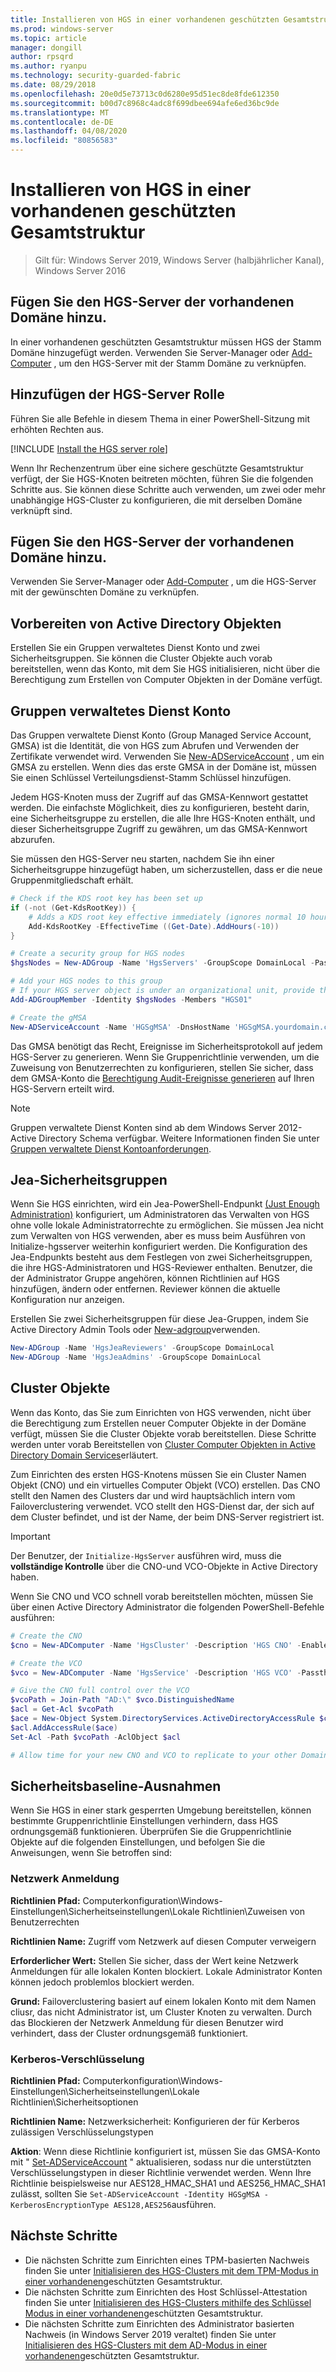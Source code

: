 ```yaml
---
title: Installieren von HGS in einer vorhandenen geschützten Gesamtstruktur
ms.prod: windows-server
ms.topic: article
manager: dongill
author: rpsqrd
ms.author: ryanpu
ms.technology: security-guarded-fabric
ms.date: 08/29/2018
ms.openlocfilehash: 20e0d5e73713c0d6280e95d51ec8de8fde612350
ms.sourcegitcommit: b00d7c8968c4adc8f699dbee694afe6ed36bc9de
ms.translationtype: MT
ms.contentlocale: de-DE
ms.lasthandoff: 04/08/2020
ms.locfileid: "80856583"
---
```

# <a name="install-hgs-in-an-existing-bastion-forest"></a>Installieren von HGS in einer vorhandenen geschützten Gesamtstruktur 

>Gilt für: Windows Server 2019, Windows Server (halbjährlicher Kanal), Windows Server 2016


## <a name="join-the-hgs-server-to-the-existing-domain"></a>Fügen Sie den HGS-Server der vorhandenen Domäne hinzu.

In einer vorhandenen geschützten Gesamtstruktur müssen HGS der Stamm Domäne hinzugefügt werden. Verwenden Sie Server-Manager oder [Add-Computer](https://go.microsoft.com/fwlink/?LinkId=821564) , um den HGS-Server mit der Stamm Domäne zu verknüpfen.

## <a name="add-the-hgs-server-role"></a>Hinzufügen der HGS-Server Rolle

Führen Sie alle Befehle in diesem Thema in einer PowerShell-Sitzung mit erhöhten Rechten aus.

[!INCLUDE [Install the HGS server role](../../../includes/guarded-fabric-install-hgs-server-role.md)] 

Wenn Ihr Rechenzentrum über eine sichere geschützte Gesamtstruktur verfügt, der Sie HGS-Knoten beitreten möchten, führen Sie die folgenden Schritte aus.
Sie können diese Schritte auch verwenden, um zwei oder mehr unabhängige HGS-Cluster zu konfigurieren, die mit derselben Domäne verknüpft sind.

## <a name="join-the-hgs-server-to-the-existing-domain"></a>Fügen Sie den HGS-Server der vorhandenen Domäne hinzu.

Verwenden Sie Server-Manager oder [Add-Computer](https://go.microsoft.com/fwlink/?LinkId=821564) , um die HGS-Server mit der gewünschten Domäne zu verknüpfen.

## <a name="prepare-active-directory-objects"></a>Vorbereiten von Active Directory Objekten

Erstellen Sie ein Gruppen verwaltetes Dienst Konto und zwei Sicherheitsgruppen.
Sie können die Cluster Objekte auch vorab bereitstellen, wenn das Konto, mit dem Sie HGS initialisieren, nicht über die Berechtigung zum Erstellen von Computer Objekten in der Domäne verfügt.

## <a name="group-managed-service-account"></a>Gruppen verwaltetes Dienst Konto

Das Gruppen verwaltete Dienst Konto (Group Managed Service Account, GMSA) ist die Identität, die von HGS zum Abrufen und Verwenden der Zertifikate verwendet wird. Verwenden Sie [New-ADServiceAccount](https://technet.microsoft.com/itpro/powershell/windows/addsadministration/new-adserviceaccount) , um ein GMSA zu erstellen.
Wenn dies das erste GMSA in der Domäne ist, müssen Sie einen Schlüssel Verteilungsdienst-Stamm Schlüssel hinzufügen.

Jedem HGS-Knoten muss der Zugriff auf das GMSA-Kennwort gestattet werden.
Die einfachste Möglichkeit, dies zu konfigurieren, besteht darin, eine Sicherheitsgruppe zu erstellen, die alle Ihre HGS-Knoten enthält, und dieser Sicherheitsgruppe Zugriff zu gewähren, um das GMSA-Kennwort abzurufen.

Sie müssen den HGS-Server neu starten, nachdem Sie ihn einer Sicherheitsgruppe hinzugefügt haben, um sicherzustellen, dass er die neue Gruppenmitgliedschaft erhält.

```powershell
# Check if the KDS root key has been set up
if (-not (Get-KdsRootKey)) {
    # Adds a KDS root key effective immediately (ignores normal 10 hour waiting period)
    Add-KdsRootKey -EffectiveTime ((Get-Date).AddHours(-10))
}

# Create a security group for HGS nodes
$hgsNodes = New-ADGroup -Name 'HgsServers' -GroupScope DomainLocal -PassThru

# Add your HGS nodes to this group
# If your HGS server object is under an organizational unit, provide the full distinguished name instead of "HGS01"
Add-ADGroupMember -Identity $hgsNodes -Members "HGS01"

# Create the gMSA
New-ADServiceAccount -Name 'HGSgMSA' -DnsHostName 'HGSgMSA.yourdomain.com' -PrincipalsAllowedToRetrieveManagedPassword $hgsNodes
```

Das GMSA benötigt das Recht, Ereignisse im Sicherheitsprotokoll auf jedem HGS-Server zu generieren.
Wenn Sie Gruppenrichtlinie verwenden, um die Zuweisung von Benutzerrechten zu konfigurieren, stellen Sie sicher, dass dem GMSA-Konto die [Berechtigung Audit-Ereignisse generieren](https://docs.microsoft.com/previous-versions/windows/it-pro/windows-server-2012-R2-and-2012/dn221956%28v=ws.11%29) auf Ihren HGS-Servern erteilt wird.

> [!NOTE]
> Gruppen verwaltete Dienst Konten sind ab dem Windows Server 2012-Active Directory Schema verfügbar.
> Weitere Informationen finden Sie unter [Gruppen verwaltete Dienst Kontoanforderungen](https://technet.microsoft.com/library/jj128431.aspx).

## <a name="jea-security-groups"></a>Jea-Sicherheitsgruppen

Wenn Sie HGS einrichten, wird ein Jea-PowerShell-Endpunkt [(Just Enough Administration)](https://aka.ms/JEAdocs) konfiguriert, um Administratoren das Verwalten von HGS ohne volle lokale Administratorrechte zu ermöglichen.
Sie müssen Jea nicht zum Verwalten von HGS verwenden, aber es muss beim Ausführen von Initialize-hgsserver weiterhin konfiguriert werden.
Die Konfiguration des Jea-Endpunkts besteht aus dem Festlegen von zwei Sicherheitsgruppen, die ihre HGS-Administratoren und HGS-Reviewer enthalten.
Benutzer, die der Administrator Gruppe angehören, können Richtlinien auf HGS hinzufügen, ändern oder entfernen. Reviewer können die aktuelle Konfiguration nur anzeigen.

Erstellen Sie zwei Sicherheitsgruppen für diese Jea-Gruppen, indem Sie Active Directory Admin Tools oder [New-adgroup](https://technet.microsoft.com/itpro/powershell/windows/addsadministration/new-adgroup)verwenden.

```powershell
New-ADGroup -Name 'HgsJeaReviewers' -GroupScope DomainLocal
New-ADGroup -Name 'HgsJeaAdmins' -GroupScope DomainLocal
```

## <a name="cluster-objects"></a>Cluster Objekte

Wenn das Konto, das Sie zum Einrichten von HGS verwenden, nicht über die Berechtigung zum Erstellen neuer Computer Objekte in der Domäne verfügt, müssen Sie die Cluster Objekte vorab bereitstellen.
Diese Schritte werden unter vorab Bereitstellen von [Cluster Computer Objekten in Active Directory Domain Services](https://technet.microsoft.com/library/dn466519(v=ws.11).aspx)erläutert.

Zum Einrichten des ersten HGS-Knotens müssen Sie ein Cluster Namen Objekt (CNO) und ein virtuelles Computer Objekt (VCO) erstellen.
Das CNO stellt den Namen des Clusters dar und wird hauptsächlich intern vom Failoverclustering verwendet.
VCO stellt den HGS-Dienst dar, der sich auf dem Cluster befindet, und ist der Name, der beim DNS-Server registriert ist.

> [!IMPORTANT]
> Der Benutzer, der `Initialize-HgsServer` ausführen wird, muss die **vollständige Kontrolle** über die CNO-und VCO-Objekte in Active Directory haben.

Wenn Sie CNO und VCO schnell vorab bereitstellen möchten, müssen Sie über einen Active Directory Administrator die folgenden PowerShell-Befehle ausführen:

```powershell
# Create the CNO
$cno = New-ADComputer -Name 'HgsCluster' -Description 'HGS CNO' -Enabled $false -Passthru

# Create the VCO
$vco = New-ADComputer -Name 'HgsService' -Description 'HGS VCO' -Passthru

# Give the CNO full control over the VCO
$vcoPath = Join-Path "AD:\" $vco.DistinguishedName
$acl = Get-Acl $vcoPath
$ace = New-Object System.DirectoryServices.ActiveDirectoryAccessRule $cno.SID, "GenericAll", "Allow"
$acl.AddAccessRule($ace)
Set-Acl -Path $vcoPath -AclObject $acl

# Allow time for your new CNO and VCO to replicate to your other Domain Controllers before continuing
```

## <a name="security-baseline-exceptions"></a>Sicherheitsbaseline-Ausnahmen

Wenn Sie HGS in einer stark gesperrten Umgebung bereitstellen, können bestimmte Gruppenrichtlinie Einstellungen verhindern, dass HGS ordnungsgemäß funktionieren.
Überprüfen Sie die Gruppenrichtlinie Objekte auf die folgenden Einstellungen, und befolgen Sie die Anweisungen, wenn Sie betroffen sind:

### <a name="network-logon"></a>Netzwerk Anmeldung

**Richtlinien Pfad:** Computerkonfiguration\Windows-Einstellungen\Sicherheitseinstellungen\Lokale Richtlinien\Zuweisen von Benutzerrechten

**Richtlinien Name:** Zugriff vom Netzwerk auf diesen Computer verweigern

**Erforderlicher Wert:** Stellen Sie sicher, dass der Wert keine Netzwerk Anmeldungen für alle lokalen Konten blockiert. Lokale Administrator Konten können jedoch problemlos blockiert werden.

**Grund:** Failoverclustering basiert auf einem lokalen Konto mit dem Namen cliusr, das nicht Administrator ist, um Cluster Knoten zu verwalten. Durch das Blockieren der Netzwerk Anmeldung für diesen Benutzer wird verhindert, dass der Cluster ordnungsgemäß funktioniert.

### <a name="kerberos-encryption"></a>Kerberos-Verschlüsselung

**Richtlinien Pfad:** Computerkonfiguration\Windows-Einstellungen\Sicherheitseinstellungen\Lokale Richtlinien\Sicherheitsoptionen

**Richtlinien Name:** Netzwerksicherheit: Konfigurieren der für Kerberos zulässigen Verschlüsselungstypen

**Aktion**: Wenn diese Richtlinie konfiguriert ist, müssen Sie das GMSA-Konto mit " [Set-ADServiceAccount](https://docs.microsoft.com/powershell/module/addsadministration/set-adserviceaccount?view=win10-ps) " aktualisieren, sodass nur die unterstützten Verschlüsselungstypen in dieser Richtlinie verwendet werden. Wenn Ihre Richtlinie beispielsweise nur AES128\_HMAC\_SHA1 und AES256\_HMAC\_SHA1 zulässt, sollten Sie `Set-ADServiceAccount -Identity HGSgMSA -KerberosEncryptionType AES128,AES256`ausführen.



## <a name="next-steps"></a>Nächste Schritte

- Die nächsten Schritte zum Einrichten eines TPM-basierten Nachweis finden Sie unter [Initialisieren des HGS-Clusters mit dem TPM-Modus in einer vorhandenen](guarded-fabric-initialize-hgs-tpm-mode-bastion.md)geschützten Gesamtstruktur.
- Die nächsten Schritte zum Einrichten des Host Schlüssel-Attestation finden Sie unter [Initialisieren des HGS-Clusters mithilfe des Schlüssel Modus in einer vorhandenen](guarded-fabric-initialize-hgs-key-mode-bastion.md)geschützten Gesamtstruktur.
- Die nächsten Schritte zum Einrichten des Administrator basierten Nachweis (in Windows Server 2019 veraltet) finden Sie unter [Initialisieren des HGS-Clusters mit dem AD-Modus in einer vorhandenen](guarded-fabric-initialize-hgs-ad-mode-bastion.md)geschützten Gesamtstruktur.

